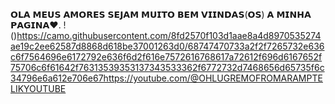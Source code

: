 𝗢𝗟𝗔 𝗠𝗘𝗨𝗦 𝗔𝗠𝗢𝗥𝗘𝗦 𝗦𝗘𝗝𝗔𝗠 𝗠𝗨𝗜𝗧𝗢 𝗕𝗘𝗠 𝗩𝗜𝗜𝗡𝗗𝗔𝗦(𝗢𝗦) 𝗔 𝗠𝗜𝗡𝗛𝗔 𝗣𝗔𝗚𝗜𝗡𝗔❤️.
!()https://camo.githubusercontent.com/8fd2570f103d1aae8a4d8970535274ae19c2ee62587d8868d618be37001263d0/68747470733a2f2f7265732e636c6f7564696e6172792e636f6d2f616e7572616768617a72612f696d6167652f75706c6f61642f76313539353137343533362f6772732d7468656d65735f6c34796e6a612e706e67https://youtube.com/@OHLUGREMOFROMARAMPTELIKYOUTUBE

